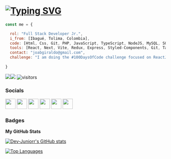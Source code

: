[![Typing SVG](https://readme-typing-svg.herokuapp.com?font=Poppins&size=30&duration=6000&color=FFF&background=7047FF00&center=true&vCenter=true&width=500&lines=%F0%9F%91%8B+Hello+my+name+is+Joab+Giraldo;And+I+am+a+Software+Developer!+)](https://git.io/typing-svg)
=============================

```javascript
const me = {

  rol: "Full Stack Developer Jr.",
  i_from: [Ibagué, Tolima, Colombia],
  code: [Html, Css, Git, PHP, JavaScript, TypeScript, NodeJS, MySQL, SQL, MongoDB,  ReactJS, Bootstrap],
  tools: [React, Next, Vite, Redux, Express, Styled-Components, Git, TailwindCSS],
  contact: "joabgiraldo@gmail.com",
  challenge: "I am doing the #100DaysOfCode challenge focused on ReactJS and NodeJS"
  
}
```

<a href="https://www.twitter.com/Dev_Juniorr" target="_blank" rel="noreferrer"><img
src="https://img.shields.io/twitter/follow/Dev_Juniorr?logo=twitter&style=for-the-badge&color=facc15&labelColor=181824"
/></a><a href="https://www.github.com/Dev-Juniorr" target="_blank" rel="noreferrer"><img
src="https://img.shields.io/github/followers/Dev-Juniorr?logo=github&style=for-the-badge&color=facc15&labelColor=181824" /></a>
![visitors](https://visitor-badge.laobi.icu/badge?page_id=Dev-Juniorr.README.md)

### Socials

<p align="left"> <a href="https://www.dev.to/dev_juniorr" target="_blank" rel="noreferrer"><img src="https://raw.githubusercontent.com/danielcranney/readme-generator/main/public/icons/socials/devdotto.svg" width="32" height="32" /></a> <a href="https://www.dribbble.com/Dev_Juniorr" target="_blank" rel="noreferrer"><img src="https://raw.githubusercontent.com/danielcranney/readme-generator/main/public/icons/socials/dribbble.svg" width="32" height="32" /></a> <a href="https://www.github.com/Dev-Juniorr" target="_blank" rel="noreferrer"><img src="https://raw.githubusercontent.com/danielcranney/readme-generator/main/public/icons/socials/github.svg" width="32" height="32" /></a> <a href="http://www.instagram.com/sebass_dev_20/" target="_blank" rel="noreferrer"><img src="https://raw.githubusercontent.com/danielcranney/readme-generator/main/public/icons/socials/instagram.svg" width="32" height="32" /></a> <a href="https://www.linkedin.com/in/sebastián-giraldo-124292227/" target="_blank" rel="noreferrer"><img src="https://raw.githubusercontent.com/danielcranney/readme-generator/main/public/icons/socials/linkedin.svg" width="32" height="32" /></a> <a href="https://www.twitter.com/Dev_Juniorr" target="_blank" rel="noreferrer"><img src="https://raw.githubusercontent.com/danielcranney/readme-generator/main/public/icons/socials/twitter.svg" width="32" height="32" /></a></p>

### Badges

<b>My GitHub Stats</b>

<a href="http://www.github.com/Dev-Juniorr"><img src="https://github-readme-stats.vercel.app/api?username=Dev-Juniorr&show_icons=true&hide=&count_private=true&title_color=ffffff&text_color=ffffff&icon_color=facc15&bg_color=181824&hide_border=true&show_icons=true" alt="Dev-Juniorr's GitHub stats" /></a>

<a href="https://github.com/Dev-Juniorr" align="left"><img src="https://github-readme-stats.vercel.app/api/top-langs/?username=Dev-Juniorr&langs_count=10&title_color=ffffff&text_color=ffffff&icon_color=facc15&bg_color=181824&hide_border=true&locale=en&custom_title=Top%20%Languages" alt="Top Languages" /></a>
